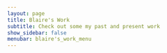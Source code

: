 ```yaml
---
layout: page
title: Blaire's Work
subtitle: Check out some my past and present work
show_sidebar: false
menubar: blaire's_work_menu
---
```


